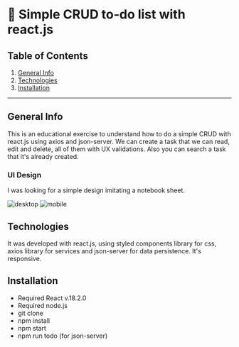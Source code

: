 # 📝 Simple CRUD to-do list with react.js

## Table of Contents

1. [General Info](#general-info)
2. [Technologies](#technologies)
3. [Installation](#installation)

---

## General Info

This is an educational exercise to understand how to do a simple CRUD with react.js using axios and json-server. We can create a task that we can read, edit and delete, all of them with UX validations. Also you can search a task that it's already created.

### UI Design

I was looking for a simple design imitating a notebook sheet.

![desktop](https://user-images.githubusercontent.com/73828751/221411664-596c23a2-fe75-4bfe-8f23-76b8e23ae80c.png)
![mobile](https://user-images.githubusercontent.com/73828751/221411666-2b75e2e1-0a3b-4aee-805a-e164e06f7b6d.png)

## Technologies

It was developed with react.js, using styled components library for css, axios library for services and json-server for data persistence. It's responsive. 

## Installation

- Required React v.18.2.0
- Required node.js
- git clone <repository>
- npm install
- npm start
- npm run todo (for json-server)
